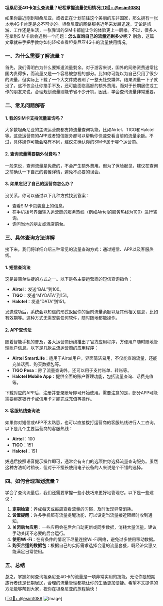 **坦桑尼亚4G卡怎么查流量？轻松掌握流量使用情况[[TG💪+ @esim1088](https://t.me/s/esim1088)]**

如果你最近刚到坦桑尼亚，或者正在计划前往这个美丽的东非国家，那么拥有一张本地4G卡肯定是必不可少的。坦桑尼亚的网络服务近年来发展迅速，无论是旅游、工作还是生活，一张靠谱的SIM卡都能让你的体验更上一层楼。不过，很多人在拿到SIM卡后会遇到一个问题：**怎么查询自己的流量还剩多少呢？** 别急，这篇文章就来手把手教你如何轻松查看坦桑尼亚4G卡的流量使用情况。

### 一、为什么需要了解流量？

首先，我们得明白为什么要知道流量剩余。对于游客来说，国外的网络资费通常比国内贵得多，而流量又是一个容易被忽视的部分。比如你可能以为自己只用了很少的流量，但实际上下载了一个大文件或者刷了一整天社交媒体，结果流量一下子就没了。这不仅会让你措手不及，还可能面临高额的额外费用。而对于长期居住或工作的朋友来说，合理规划流量则能节省不少开销。因此，学会查询流量非常重要。

### 二、常见问题解答

#### 1. 我的SIM卡支持流量查询吗？
大多数坦桑尼亚的主流运营商都支持流量查询功能，比如Airtel、TIGO和Halotel等。这些运营商的APP或者短信服务都可以帮助你快速查看当前的流量余额。不过，具体操作可能会略有不同，建议先确认你的SIM卡属于哪个运营商。

#### 2. 查询流量需要额外付费吗？
一般来说，查询流量是免费的，不会产生额外费用。但为了保险起见，建议在查询之前确认一下自己的套餐详情，避免不必要的误会。

#### 3. 如果忘记了自己的运营商怎么办？
没关系，你可以通过以下几种方式找到答案：
- 查看SIM卡包装盒上的信息。
- 在手机拨号界面输入运营商的服务热线（例如Airtel的服务热线为100）进行咨询。
- 询问当地的朋友或酒店前台。

### 三、具体查询方法详解

接下来，我们将详细介绍三种常见的流量查询方式：通过短信、APP以及客服热线。

#### 1. 短信查询法

这是最简单快捷的方式之一。以下是各主要运营商的短信查询指令：

- **Airtel**：发送“BAL”到100。
- **TIGO**：发送“MYDATA”到151。
- **Halotel**：发送“DATA”到151。

发送成功后，系统会以短信的形式返回你的当前流量余额以及其他相关信息，比如有效期等。这种方式无需安装任何软件，随时随地都能操作。

#### 2. APP查询法

随着智能手机的普及，各大运营商纷纷推出了官方应用程序，方便用户随时随地管理账户信息。以下是几款主流运营商的应用程序：

- **Airtel SmartLife**：适用于Airtel用户，界面简洁易用，不仅能查询流量，还能充值话费、购买数据包等。
- **TIGO Pesa**：除了流量查询外，还可以用于支付账单、转账等。
- **Halotel Mobile App**：提供全面的账户管理功能，包括流量查询、话费充值等。

下载对应的APP后，注册并登录账号即可开始使用。需要注意的是，部分APP可能需要绑定银行卡或信用卡才能完成充值等操作。

#### 3. 客服热线查询法

如果你对短信或APP不太熟悉，也可以直接拨打运营商的客服热线进行人工咨询。以下是几个主要运营商的客服热线：

- **Airtel**：100
- **TIGO**：151
- **Halotel**：151

拨通后按照语音提示操作即可，通常会有专门的选项供你选择流量查询服务。虽然这种方法耗时稍长，但对于不擅长使用电子设备的人来说是个不错的选择。

### 四、如何合理规划流量？

学会了查询流量后，我们还需要掌握一些小技巧来更好地管理它。以下是一些建议：

1. **定期检查**：养成每天或每周查看流量的习惯，及时发现异常消耗。
2. **设置提醒**：许多手机都有流量提醒功能，可以设定当流量接近限额时收到通知。
3. **关闭后台应用**：一些应用会在后台自动更新或同步数据，消耗大量流量。建议手动关闭不必要的后台运行。
4. **使用Wi-Fi**：在有条件的情况下尽量连接Wi-Fi网络，避免过多使用移动数据。
5. **购买合适的数据包**：根据自己的实际需求选择合适的流量套餐，既经济实惠又能满足日常使用。

### 五、总结

总之，掌握如何查询坦桑尼亚4G卡的流量是一项非常实用的技能。无论你是短期旅行者还是长期居民，合理的流量管理都能让你的生活更加便捷。希望本文提供的方法能够帮到大家，祝你在坦桑尼亚的旅程愉快！

[[TG💪+ @esim1088](https://t.me/s/esim1088) ![Image](https://i.postimg.cc/4NQfJmqS/Snipaste-2025-05-13-00-14-12.png)]
